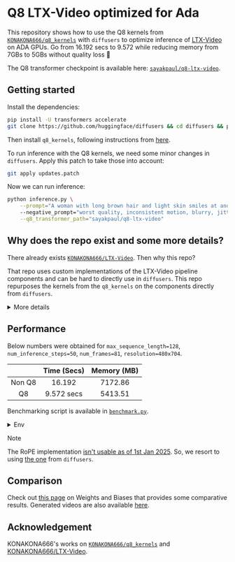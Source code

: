 # Q8 LTX-Video optimized for Ada

This repository shows how to use the Q8 kernels from [`KONAKONA666/q8_kernels`](https://github.com/KONAKONA666/q8_kernels) with `diffusers` to optimize inference of [LTX-Video](https://huggingface.co/Lightricks/LTX-Video) on ADA GPUs. Go from 16.192 secs to 9.572 while reducing memory from 7GBs to 5GBs without quality loss 🤪

The Q8 transformer checkpoint is available here: [`sayakpaul/q8-ltx-video`](https://hf.co/sayakpaul/q8-ltx-video).

## Getting started

Install the dependencies:

```bash
pip install -U transformers accelerate
git clone https://github.com/huggingface/diffusers && cd diffusers && pip install -e . && cd ..
```

Then install `q8_kernels`, following instructions from [here](https://github.com/KONAKONA666/q8_kernels/?tab=readme-ov-file#installation).

To run inference with the Q8 kernels, we need some minor changes in `diffusers`. Apply this patch to take those into account:

```bash
git apply updates.patch
```

Now we can run inference:

```bash
python inference.py \
    --prompt="A woman with long brown hair and light skin smiles at another woman with long blonde hair. The woman with brown hair wears a black jacket and has a small, barely noticeable mole on her right cheek. The camera angle is a close-up, focused on the woman with brown hair's face. The lighting is warm and natural, likely from the setting sun, casting a soft glow on the scene. The scene appears to be real-life footage"
    --negative_prompt="worst quality, inconsistent motion, blurry, jittery, distorted" \
    --q8_transformer_path="sayakpaul/q8-ltx-video"
```

## Why does the repo exist and some more details?

There already exists [`KONAKONA666/LTX-Video`](https://github.com/KONAKONA666/LTX-Video). Then why this repo?

That repo uses custom implementations of the LTX-Video pipeline components and can be hard to directly use in `diffusers`. This repo repurposes the kernels from the `q8_kernels` on the components directly from `diffusers`.

<details>
<summary>More details</summary>

We do this by first converting the state dict of the original [LTX-Video transformer](https://huggingface.co/Lightricks/LTX-Video/tree/main/transformer). This includes FP8 quantization. This process also requires replacing:

* linear layers of the model
* RMSNorms of the model
* GELUs of the model

before the converted state dict is loaded into the model. Some layer params are kept in FP32 and some layers are not even quantized. Replacement utilities are in [`q8_ltx.py`](./q8_ltx.py).

The model can then be serialized. The conversion and serialization are coded in [`conversion_utils.py`](./conversion_utils.py).

During loading the model and using it for inference, we:

* initialize the transformer model under a "meta" device
* follow the same layer replacement scheme as detailed above
* populate the converted state dict

Refer [here]() more details. Additionally, we leverage the [flash-attention implementation]() from `q8_kernels` which provides further speedup.

</details>

## Performance

Below numbers were obtained for `max_sequence_length=128`, `num_inference_steps=50`, `num_frames=81`, `resolution=480x704`.


|  | **Time (Secs)** | **Memory (MB)** |
|:-----------:|:-----------:|:-----------:|
| Non Q8  | 16.192 | 7172.86  |
| Q8  | 9.572 secs  | 5413.51  |

Benchmarking script is available in [`benchmark.py`](./benchmark.py).

<details>
<summary>Env</summary>

```bash
+-----------------------------------------------------------------------------------------+
| NVIDIA-SMI 560.35.05              Driver Version: 560.35.05      CUDA Version: 12.6     |
|-----------------------------------------+------------------------+----------------------+
| GPU  Name                 Persistence-M | Bus-Id          Disp.A | Volatile Uncorr. ECC |
| Fan  Temp   Perf          Pwr:Usage/Cap |           Memory-Usage | GPU-Util  Compute M. |
|                                         |                        |               MIG M. |
|=========================================+========================+======================|
|   0  NVIDIA GeForce RTX 4090        Off |   00000000:01:00.0 Off |                  Off |
|  0%   46C    P8             18W /  450W |       2MiB /  24564MiB |      0%      Default |
|                                         |                        |                  N/A |
+-----------------------------------------+------------------------+----------------------+
```

`diffusers-cli env`:

```bash
- 🤗 Diffusers version: 0.33.0.dev0
- Platform: Linux-6.8.0-49-generic-x86_64-with-glibc2.39
- Running on Google Colab?: No
- Python version: 3.10.12
- PyTorch version (GPU?): 2.5.1+cu124 (True)
- Flax version (CPU?/GPU?/TPU?): not installed (NA)
- Jax version: not installed
- JaxLib version: not installed
- Huggingface_hub version: 0.27.0
- Transformers version: 4.47.1
- Accelerate version: 1.2.1
- PEFT version: 0.13.2
- Bitsandbytes version: 0.44.1
- Safetensors version: 0.4.4
- xFormers version: 0.0.29.post1
- Accelerator: NVIDIA GeForce RTX 4090, 24564 MiB
NVIDIA GeForce RTX 4090, 24564 MiB
- Using GPU in script?: <fill in>
- Using distributed or parallel set-up in script?: <fill in>
```

</details>

> [!NOTE]
> The RoPE implementation [isn't usable as of 1st Jan 2025](https://github.com/KONAKONA666/q8_kernels/blob/9cee3f3d4ca5ec8ab463179be32c8001e31f8f33/q8_kernels/functional/rope.py#L26). So, we resort to using [the one](https://github.com/huggingface/diffusers/blob/91008aabc4b8dbd96a356ab6f457f3bd84b10e8b/src/diffusers/models/transformers/transformer_ltx.py#L464) from `diffusers`.


## Comparison

Check out [this page](https://wandb.ai/sayakpaul/q8-ltx-video/runs/89h6ac5) on Weights and Biases that provides some comparative results. Generated videos are also available [here](./videos/).

## Acknowledgement

KONAKONA666's works on [`KONAKONA666/q8_kernels`](https://github.com/KONAKONA666/q8_kernels) and [KONAKONA666/LTX-Video](https://github.com/KONAKONA666/LTX-Video).

